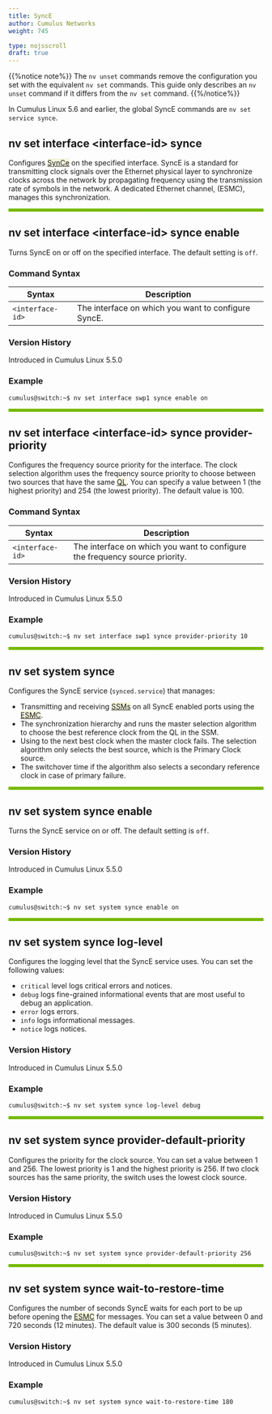```yaml
---
title: SyncE
author: Cumulus Networks
weight: 745

type: nojsscroll
draft: true
---
```

{{%notice note%}}
The `nv unset` commands remove the configuration you set with the equivalent `nv set` commands. This guide only describes an `nv unset` command if it differs from the `nv set` command.
{{%/notice%}}

In Cumulus Linux 5.6 and earlier, the global SyncE commands are `nv set service synce`.

## <h>nv set interface \<interface-id\> synce</h>

Configures <span style="background-color:#F5F5DC">[SynCe](## "Synchronous Ethernet")</span> on the specified interface. SyncE is a standard for transmitting clock signals over the Ethernet physical layer to synchronize clocks across the network by propagating frequency using the transmission rate of symbols in the network. A dedicated Ethernet channel, (ESMC), manages this synchronization.

<HR STYLE="BORDER: DASHED RGB(118,185,0) 0.5PX;BACKGROUND-COLOR: RGB(118,185,0);HEIGHT: 4.0PX;"/>

## <h>nv set interface \<interface-id\> synce enable</h>

Turns SyncE on or off on the specified interface. The default setting is `off`.

### Command Syntax

| Syntax |  Description   |
| ---------  | -------------- |
|`<interface-id>` | The interface on which you want to configure SyncE. |

### Version History

Introduced in Cumulus Linux 5.5.0

### Example

```
cumulus@switch:~$ nv set interface swp1 synce enable on
```

<HR STYLE="BORDER: DASHED RGB(118,185,0) 0.5PX;BACKGROUND-COLOR: RGB(118,185,0);HEIGHT: 4.0PX;"/>

## <h>nv set interface \<interface-id\> synce provider-priority</h>

Configures the frequency source priority for the interface. The clock selection algorithm uses the frequency source priority to choose between two sources that have the same <span style="background-color:#F5F5DC">[QL](## "Quality Level")</span>. You can specify a value between 1 (the highest priority) and 254 (the lowest priority). The default value is 100.

### Command Syntax

| Syntax |  Description   |
| ---------  | -------------- |
|`<interface-id>` | The interface on which you want to configure the frequency source priority. |

### Version History

Introduced in Cumulus Linux 5.5.0

### Example

```
cumulus@switch:~$ nv set interface swp1 synce provider-priority 10
```

<HR STYLE="BORDER: DASHED RGB(118,185,0) 0.5PX;BACKGROUND-COLOR: RGB(118,185,0);HEIGHT: 4.0PX;"/>

## <h>nv set system synce</h>

Configures the SyncE service (`synced.service`) that manages:
- Transmitting and receiving <span style="background-color:#F5F5DC">[SSMs](## "Synchronization Status Messages")</span> on all SyncE enabled ports using the <span style="background-color:#F5F5DC">[ESMC](## "Ethernet Synchronization Messaging Channel")</span>.
- The synchronization hierarchy and runs the master selection algorithm to choose the best reference clock from the QL in the SSM.
- Using to the next best clock when the master clock fails. The selection algorithm only selects the best source, which is the Primary Clock source.
- The switchover time if the algorithm also selects a secondary reference clock in case of primary failure.

<HR STYLE="BORDER: DASHED RGB(118,185,0) 0.5PX;BACKGROUND-COLOR: RGB(118,185,0);HEIGHT: 4.0PX;"/>

## <h>nv set system synce enable</h>

Turns the SyncE service on or off. The default setting is `off`.

### Version History

Introduced in Cumulus Linux 5.5.0

### Example

```
cumulus@switch:~$ nv set system synce enable on
```

<HR STYLE="BORDER: DASHED RGB(118,185,0) 0.5PX;BACKGROUND-COLOR: RGB(118,185,0);HEIGHT: 4.0PX;"/>

## <h>nv set system synce log-level</h>

Configures the logging level that the SyncE service uses. You can set the following values:
- `critical` level logs critical errors and notices.
- `debug` logs fine-grained informational events that are most useful to debug an application.
- `error` logs errors.
- `info` logs informational messages.
- `notice` logs notices.

### Version History

Introduced in Cumulus Linux 5.5.0

### Example

```
cumulus@switch:~$ nv set system synce log-level debug
```

<HR STYLE="BORDER: DASHED RGB(118,185,0) 0.5PX;BACKGROUND-COLOR: RGB(118,185,0);HEIGHT: 4.0PX;"/>

## <h>nv set system synce provider-default-priority</h>

Configures the priority for the clock source. You can set a value between 1 and 256. The lowest priority is 1 and the highest priority is 256. If two clock sources has the same priority, the switch uses the lowest clock source.

### Version History

Introduced in Cumulus Linux 5.5.0

### Example

```
cumulus@switch:~$ nv set system synce provider-default-priority 256
```

<HR STYLE="BORDER: DASHED RGB(118,185,0) 0.5PX;BACKGROUND-COLOR: RGB(118,185,0);HEIGHT: 4.0PX;"/>

## <h>nv set system synce wait-to-restore-time</h>

Configures the number of seconds SyncE waits for each port to be up before opening the <span style="background-color:#F5F5DC">[ESMC](## "Ethernet Synchronization Message Channel")</span> for messages. You can set a value between 0 and 720 seconds (12 minutes). The default value is 300 seconds (5 minutes).

### Version History

Introduced in Cumulus Linux 5.5.0

### Example

```
cumulus@switch:~$ nv set system synce wait-to-restore-time 180
```
